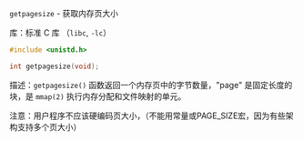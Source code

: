 `getpagesize`  -  获取内存页大小

库：标准 C 库 （`libc`, `-lc`）

``` c
#include <unistd.h>

int getpagesize(void);
```

描述：`getpagesize()` 函数返回一个内存页中的字节数量，"page" 是固定长度的块，是 `mmap(2)` 执行内存分配和文件映射的单元。

注意：用户程序不应该硬编码页大小，（不能用常量或PAGE_SIZE宏，因为有些架构支持多个页大小）